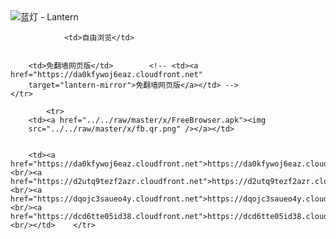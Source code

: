 

<img src="../../raw/master/x/8e0a2b81.c82003be.LanternYellow2.png" alt="蓝灯 - Lantern"/>
<table>
    <tr>
                
                <td>自由浏览</td>
        
        
        <td>免翻墙网页版</td>        <!-- <td><a href="https://da0kfywoj6eaz.cloudfront.net"
        target="lantern-mirror">免翻墙网页版</a></td> -->
    </tr>
    
            <tr>
        <td><a href="../../raw/master/x/FreeBrowser.apk"><img
        src="../../raw/master/x/fb.qr.png" /></a></td>

        
        <td><a href="https://da0kfywoj6eaz.cloudfront.net">https://da0kfywoj6eaz.cloudfront.net</a><br/><a href="https://d2utq9tezf2azr.cloudfront.net">https://d2utq9tezf2azr.cloudfront.net</a><br/><a href="https://dqojc3saueo4y.cloudfront.net">https://dqojc3saueo4y.cloudfront.net</a><br/><a href="https://dcd6tte05id38.cloudfront.net">https://dcd6tte05id38.cloudfront.net</a><br/></td>    </tr>
</table>
